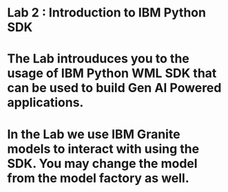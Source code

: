 # Lab 2 : Introduction to IBM Python SDK

# The Lab introuduces you to the usage of IBM Python WML SDK that can be used to build Gen AI Powered applications.
# In the Lab we use IBM Granite models to interact with using the SDK. You may change the model from the model factory as well.


